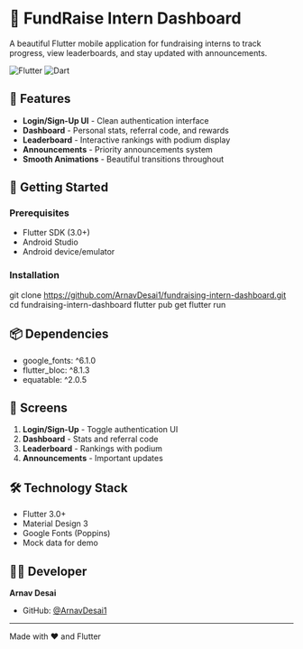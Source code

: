 # 📱 FundRaise Intern Dashboard

A beautiful Flutter mobile application for fundraising interns to track progress, view leaderboards, and stay updated with announcements.

![Flutter](https://img.shields.io/badge/Flutter-%2302569B.svg?style=for-the-badge&logo=Flutter&logoColor=white)
![Dart](https://img.shields.io/badge/dart-%230175C2.svg?style=for-the-badge&logo=dart&logoColor=white)

## 🎯 Features

- **Login/Sign-Up UI** - Clean authentication interface
- **Dashboard** - Personal stats, referral code, and rewards
- **Leaderboard** - Interactive rankings with podium display
- **Announcements** - Priority announcements system
- **Smooth Animations** - Beautiful transitions throughout

## 🚀 Getting Started

### Prerequisites
- Flutter SDK (3.0+)
- Android Studio
- Android device/emulator

### Installation
git clone https://github.com/ArnavDesai1/fundraising-intern-dashboard.git
cd fundraising-intern-dashboard
flutter pub get
flutter run
    
## 📦 Dependencies
- google_fonts: ^6.1.0
- flutter_bloc: ^8.1.3
- equatable: ^2.0.5

## 📱 Screens
1. **Login/Sign-Up** - Toggle authentication UI
2. **Dashboard** - Stats and referral code
3. **Leaderboard** - Rankings with podium
4. **Announcements** - Important updates

## 🛠️ Technology Stack
- Flutter 3.0+
- Material Design 3
- Google Fonts (Poppins)
- Mock data for demo

## 👨‍💻 Developer
**Arnav Desai**
- GitHub: [@ArnavDesai1](https://github.com/ArnavDesai1)

---
Made with ❤️ and Flutter